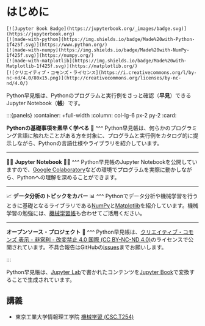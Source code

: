 # はじめに

```{only} html
[![Jupyter Book Badge](https://jupyterbook.org/_images/badge.svg)](https://jupyterbook.org)
[![made-with-python](https://img.shields.io/badge/Made%20with-Python-1f425f.svg)](https://www.python.org/)
[![made-with-numpy](https://img.shields.io/badge/Made%20with-NumPy-1f425f.svg)](https://numpy.org/)
[![made-with-matplotlib](https://img.shields.io/badge/Made%20with-Matplotlib-1f425f.svg)](https://matplotlib.org/)
[![クリエイティブ・コモンズ・ライセンス](https://i.creativecommons.org/l/by-nc-nd/4.0/80x15.png)](http://creativecommons.org/licenses/by-nc-nd/4.0/)
```

Python早見帳は、Pythonのプログラムと実行例をさっと確認（**早見**）できるJupyter Notebook（**帳**）です。

:::{panels}
:container: +full-width
:column: col-lg-6 px-2 py-2
:card:

**Pythonの基礎事項を素早く学べる** 📖
^^^
Python早見帳は、何らかのプログラミング言語に触れたことがある方を対象に、プログラムと実行例をカタログ的に提示しながら、Pythonの言語仕様やライブラリを紹介しています。

---
👩‍💻 **Jupyter Notebook** 👨‍💻
^^^
Python早見帳のJupyter Notebookを公開していますので、[Google Colaboratory](https://colab.research.google.com/)などの環境でプログラムを実際に動かしながら、Pythonへの理解を深めることができます。

---
📈 **データ分析のトピックをカバー** 📊
^^^
Pythonでデータ分析や機械学習を行うときに基礎となるライブラリである[NumPy](https://numpy.org/)と[Matplotlib](https://matplotlib.org/)を紹介しています。機械学習の勉強には、[機械学習帳](https://chokkan.github.io/mlnote)も合わせてご活用ください。

---
**オープンソース・プロジェクト** 🎁
^^^
Python早見帳は、[クリエイティブ・コモンズ 表示 - 非営利 - 改変禁止 4.0 国際 (CC BY-NC-ND 4.0)](https://creativecommons.org/licenses/by-nc-nd/4.0/deed.ja)のライセンスで公開されています。不具合報告はGitHubの[issues](https://github.com/chokkan/python/issues)までお願いします。

:::

Python早見帳は、[Jupyter Lab](https://jupyter.org/#jupyterlab)で書かれたコンテンツを[Jupyter Book](https://jupyterbook.org/)で変換することで生成されています。

## 講義

+ 東京工業大学情報理工学院 [機械学習 (CSC.T254)](http://www.ocw.titech.ac.jp/index.php?module=General&action=T0300&JWC=202127792)

